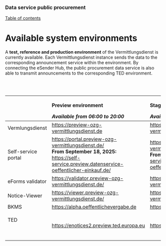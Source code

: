 ### Data service public procurement
[Table of contents](/documentation/documentation.md)
<br>

# Available system environments
A **test, reference and production environment** of the Vermittlungsdienst is currently available. Each Vermittlungsdienst instance sends the data to the corresponding announcement service within the environment. By connecting the eSender Hub, the public procurement data service is also able to transmit announcements to the corresponding TED environment.
<br><br>

<br>

<table class="wrapped">
  <colgroup>
    <col/>
    <col/>
    <col/>
    <col/>
  </colgroup>
  <thead>
    <tr>
      <th style="text-align: left;">
        <br/>
      </th>
      <th style="text-align: left;">
        <p>Preview environment</p>
        <i>Available from 06:00 to 20:00</i>
      </th>
      <th style="text-align: left;">
        <p>Staging environment</p>
         <i>Available 24/7</i>
      </th>
      <th style="text-align: left;">
        <p>Production environment</p>
         <i>Available 24/7</i>
      </th>
    </tr>
  </thead>
  <tbody>
    <tr>
      <td style="text-align: left;">Vermlungsdienst</td>
      <td style="text-align: left;">
        <a class="external-link" href="https://preview-ozg-vermittlungsdienst.de" rel="nofollow">https://preview-ozg-vermittlungsdienst.de</a>
      </td>
      <td style="text-align: left;">
       <a class="external-link" href="https://staging-ozg-vermittlungsdienst.de" rel="nofollow">https://staging-ozg-vermittlungsdienst.de</a>
      </td>
      <td style="text-align: left;">
        <a class="external-link" href="https://ozg-vermittlungsdienst.de" rel="nofollow">https://ozg-vermittlungsdienst.de</a>
      </td>
    </tr>
    <tr>
      <td style="text-align: left;">Self-service portal</td>
      <td style="text-align: left;">
        <a class="external-link" href="https://portal.preview-ozg-vermittlungsdienst.de/" rel="nofollow">https://portal.preview-ozg-vermittlungsdienst.de/</a>
        <br>
    <strong>From September 18, 2025:</strong>
    <a href="https://self-service.preview.datenservice-oeffentlicher-einkauf.de/" rel="nofollow">https://self-service.preview.datenservice-oeffentlicher-einkauf.de/</a>
      </td>
      <td style="text-align: left;">
        <a href="https://portal.staging-ozg-vermittlungsdienst.de/">https://portal.staging-ozg-vermittlungsdienst.de/</a>
        <br>
    <strong>From October 02, 2025:</strong>
    <a href="https://self-service.staging.datenservice-oeffentlicher-einkauf.de/" rel="nofollow">https://self-service.staging.datenservice-oeffentlicher-einkauf.de/</a>
      </td>
      <td style="text-align: left;">
        <a href="https://portal.ozg-vermittlungsdienst.de/">https://portal.ozg-vermittlungsdienst.de/</a>
        <br>
    <strong>From October 06, 2025:</strong>
    <a href="https://self-service.datenservice-oeffentlicher-einkauf.de/" rel="nofollow">https://self-service.datenservice-oeffentlicher-einkauf.de/</a>
      </td>
    </tr>
    <tr>
      <td style="text-align: left;">eForms validator</td>
      <td style="text-align: left;">
        <a class="external-link" href="https://validator.preview-ozg-vermittlungsdienst.de/" rel="nofollow">https://validator.preview-ozg-vermittlungsdienst.de/</a>
      </td>
      <td style="text-align: left;">
        <a href="https://validator.staging-ozg-vermittlungsdienst.de/">https://validator.staging-ozg-vermittlungsdienst.de/</a>
      </td>
      <td style="text-align: left;">
        <a href="https://validator.ozg-vermittlungsdienst.de">https://validator.ozg-vermittlungsdienst.de</a>
      </td>
    </tr>
        <tr>
      <td style="text-align: left;">Notice-Viewer</td>
      <td style="text-align: left;">
        <a class="external-link" href="https://viewer.preview-ozg-vermittlungsdienst.de/" rel="nofollow">https://viewer.preview-ozg-vermittlungsdienst.de/</a>
      </td>
      <td style="text-align: left;">
        <a href="https://viewer.staging-ozg-vermittlungsdienst.de/">https://viewer.staging-ozg-vermittlungsdienst.de/</a>
      </td>
      <td style="text-align: left;">
        <a href="https://viewer.ozg-vermittlungsdienst.de">https://viewer.ozg-vermittlungsdienst.de</a>
      </td>
    </tr>
    <tr>
  <td style="text-align: left;">BKMS</td>
  <td style="text-align: left;">
    <a href="https://alpha.oeffentlichevergabe.de" rel="nofollow">https://alpha.oeffentlichevergabe.de</a>
  </td>
  <td style="text-align: left;">
    <a class="external-link" href="https://alpha.oeffentlichevergabe.de" rel="nofollow">https://alpha.oeffentlichevergabe.de</a>
  </td>
  <td style="text-align: left;">
    <a class="external-link" href="https://www.oeffentlichevergabe.de" rel="nofollow">https://www.oeffentlichevergabe.de</a>
  </td>
</tr>
    <tr>
      <td style="text-align: left;">
        <p>TED</p>
        <p>
          <br/>
        </p>
      </td>
      <td style="text-align: left;">
        <a class="external-link" href="https://enotices2.preview.ted.europa.eu/esenders/webjars/swagger-ui/index.html#/" rel="nofollow">https://enotices2.preview.ted.europa.eu</a>
        <br/></td>
      <td style="text-align: left;">
        <p>
          <a class="external-link" href="https://enotices2.preview.ted.europa.eu/esenders/webjars/swagger-ui/index.html#/" rel="nofollow">https://enotices2.preview.ted.europa.eu</a>
        </p>
        <p></p>
      </td>
      <td style="text-align: left;">
        <p>
          <a class="external-link" href="https://enotices2.preview.ted.europa.eu/esenders/webjars/swagger-ui/index.html#/" rel="nofollow">https://enotices2.ted.europa.eu</a>
        </p>
        <p></p>
      </td>
    </tr>
  </tbody>
</table>


